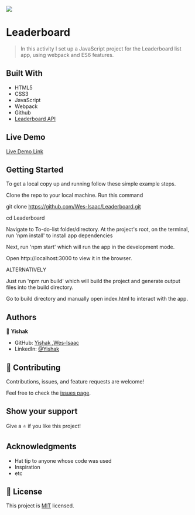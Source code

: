 ![](https://img.shields.io/badge/Microverse-blueviolet)

# Leaderboard

> In this activity I set up a JavaScript project for the Leaderboard list app, using webpack and ES6 features.

## Built With

- HTML5
- CSS3
- JavaScript
- Webpack
- Github
- [Leaderboard API](https://www.notion.so/microverse/Leaderboard-API-service-24c0c3c116974ac49488d4eb0267ade3)

## Live Demo

[Live Demo Link](https://wes-isaac.github.io/Leaderboard/dist/)



## Getting Started

To get a local copy up and running follow these simple example steps.

Clone the repo to your local machine. Run this command

git clone https://github.com/Wes-Isaac/Leaderboard.git

cd Leaderboard

Navigate to To-do-list folder/directory. At the project's root, on the terminal, run 'npm install' to install app dependencies

Next, run 'npm start' which will run the app in the development mode.

Open http://localhost:3000 to view it in the browser.

ALTERNATIVELY

Just run 'npm run build' which will build the project and generate output files into the build directory.

Go to build directory and manually open index.html to interact with the app.

## Authors

👤 **Yishak**

- GitHub: [Yishak ,Wes-Isaac](https://github.com/Wes-Isaac)
- LinkedIn: [@Yishak](https://www.linkedin.com/in/yishak-wesego-b404851a7/)

## 🤝 Contributing

Contributions, issues, and feature requests are welcome!

Feel free to check the [issues page](https://github.com/Wes-Isaac/To-do-list/issues).

## Show your support

Give a ⭐️ if you like this project!

## Acknowledgments

- Hat tip to anyone whose code was used
- Inspiration
- etc

## 📝 License

This project is [MIT](./MIT.md) licensed.